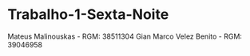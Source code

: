 # Trabalho-1-Sexta-Noite

Mateus Malinouskas - RGM: 38511304
Gian Marco Velez Benito - RGM: 39046958
